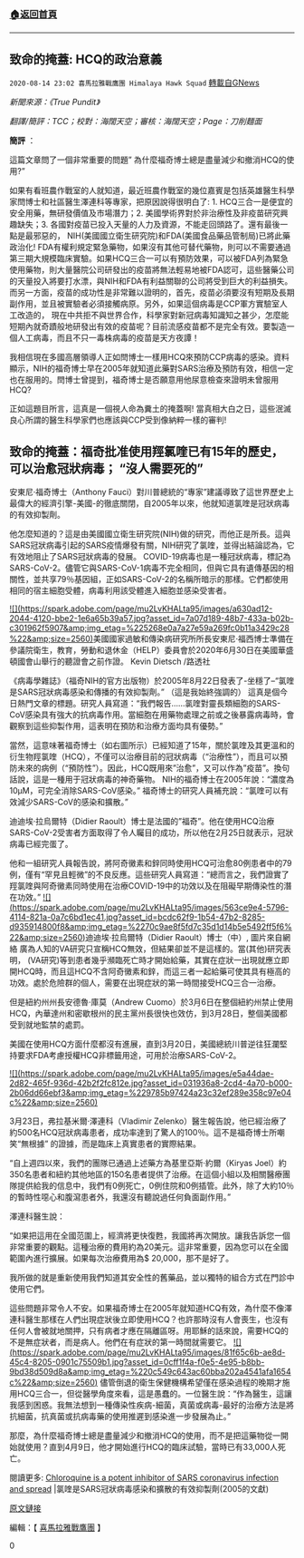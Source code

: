 ###  [:house:返回首頁](https://github.com/ourhimalayas/txt)
---

## 致命的掩蓋: HCQ的政治意義
`2020-08-14 23:02 喜馬拉雅戰鷹團 Himalaya Hawk Squad` [轉載自GNews](https://gnews.org/zh-hant/297389/)

*新聞來源：《True Pundit》*

*翻譯/簡評：TCC；校對：*海闊天空*；審核：海闊天空；Page：刀削麵面*

**簡評** ：

這篇文章問了一個非常重要的問題” 為什麼福奇博士總是盡量減少和撤消HCQ的使用?”

如果有看班農作戰室的人就知道，最近班農作戰室的幾位嘉賓是包括英雄醫生科學家閆博士和社區醫生澤連科等專家，把原因說得很明白了: 1. HCQ三合一是便宜的安全用藥，無研發價值及市場潛力；2. 美國學術界對於非治療性及非疫苗研究興趣缺失；3. 各國對疫苗已投入天量的人力及資源，不能走回頭路了。還有最後一點是最邪惡的， NIH(美國國立衛生研究院)和FDA(美國食品藥品管制局)已將此藥政治化! FDA有權利規定緊急藥物，如果沒有其他可替代藥物，則可以不需要通過第三期大規模臨床實驗。如果HCQ三合一可以有預防效果，可以被FDA列為緊急使用藥物，則大量醫院公司研發出的疫苗將無法輕易地被FDA認可，這些醫藥公司的天量投入將要打水漂，與NIH和FDA有利益關聯的公司將受到巨大的利益損失。而另一方面，疫苗的成功性是非常難以證明的，首先，疫苗必須要沒有短期及長期副作用，並且被實驗者必須接觸病原。另外，如果這個病毒是CCP軍方實驗室人工改造的， 現在中共拒不與世界合作，科學家對新冠病毒知識知之甚少，怎麼能短期內就奇蹟般地研發出有效的疫苗呢？目前流感疫苗都不是完全有效。要製造一個人工病毒，而且不只一毒株病毒的疫苗是天方夜譚！

我相信現在多國高層領導人正如閆博士一樣用HCQ來預防CCP病毒的感染。資料顯示，NIH的福奇博士早在2005年就知道此藥對SARS治療及預防有效，相信一定也在服用的。閆博士曾提到，福奇博士是否願意用他尿意檢查來證明未曾服用HCQ?

正如這題目所言，這真是一個視人命為糞土的掩蓋啊! 當真相大白之日，這些泯滅良心所謂的醫生科學家們也應該與CCP受到像納粹一樣的審判!

##  **致命的掩蓋：福奇批准使用羥氯喹已有15年的歷史，可以治愈冠狀病毒； “沒人需要死的”** 

安東尼·福奇博士（Anthony Fauci）對川普總統的“專家”建議導致了這世界歷史上最偉大的經濟引擎-美國-的徹底關閉，自2005年以來，他就知道氯喹是冠狀病毒的有效抑製劑。

他怎麼知道的？這是由美國國立衛生研究院(NIH)做的研究，而他正是所長。這與SARS冠狀病毒引起的SARS疫情爆發有關，NIH研究了氯喹，並得出結論認為，它有效地阻止了SARS冠狀病毒的發展。 COVID-19病毒也是一種冠狀病毒，標記為SARS-CoV-2。儘管它與SARS-CoV-1病毒不完全相同，但與它具有遺傳基因的相關性，並共享79％基因組，正如SARS-CoV-2的名稱所暗示的那樣。它們都使用相同的宿主細胞受體，病毒利用該受體進入細胞並感染受害者。

[!\[\](https://spark.adobe.com/page/mu2LvKHALta95/images/a630ad12-2044-4120-bbe2-1e6a65b39a57.jpg?asset_id=7a07d189-48b7-433a-b02b-c301962f5907&amp;img_etag=%225268e0a7a27e59a269fc0b11a3429c28%22&amp;size=2560)](https://spark.adobe.com/page/mu2LvKHALta95/images/a630ad12-2044-4120-bbe2-1e6a65b39a57.jpg?asset_id=7a07d189-48b7-433a-b02b-c301962f5907&amp;img_etag=%225268e0a7a27e59a269fc0b11a3429c28%22&amp;size=1024)美國國家過敏和傳染病研究所所長安東尼·福西博士準備在參議院衛生，教育，勞動和退休金（HELP）委員會於2020年6月30日在美國華盛頓國會山舉行的聽證會之前作證。 Kevin Dietsch /路透社

《病毒學雜誌》（福奇NIH的官方出版物）於2005年8月22日發表了-坐穩了–“氯喹是SARS冠狀病毒感染和傳播的有效抑製劑。” （這是我始終強調的） 這真是個今日熱門文章的標題。研究人員寫道：“我們報告……氯喹對靈長類細胞的SARS-CoV感染具有強大的抗病毒作用。當細胞在用藥物處理之前或之後暴露病毒時，會觀察到這些抑製作用，這表明在預防和治療方面均具有優勢。”

當然，這意味著福奇博士（如右圖所示）已經知道了15年，關於氯喹及其更溫和的衍生物羥氯喹（HCQ），不僅可以治療目前的冠狀病毒（“治療性”），而且可以預防未來的病例（“預防性”）。因此，HCQ既用來”治愈”，又可以作為”疫苗”。換句話說，這是一種用于冠狀病毒的神奇藥物。 NIH的福奇博士在2005年說：“濃度為10μM，可完全消除SARS-CoV感染。” 福奇博士的研究人員補充說：“氯喹可以有效減少SARS-CoV的感染和擴散。”

迪迪埃·拉烏爾特（Didier Raoult）博士是法國的”福奇”。他在使用HCQ治療SARS-CoV-2受害者方面取得了令人矚目的成功，所以他在2月25日就表示，冠狀病毒已經完蛋了。

他和一組研究人員報告說，將阿奇黴素和鋅同時使用HCQ可治愈80例患者中的79例，僅有“罕見且輕微”的不良反應。這些研究人員寫道：“總而言之，我們證實了羥氯喹與阿奇黴素同時使用在治療COVID-19中的功效以及在阻礙早期傳染性的潛在功效。”
[!\[\](https://spark.adobe.com/page/mu2LvKHALta95/images/563ce9e4-5796-4114-821a-0a7c6bd1ec41.jpg?asset_id=bcdc62f9-1b54-47b2-8285-d935914800f8&amp;img_etag=%2270c9ae8f5fd7c35d1d14b5e5492ff5f6%22&amp;size=2560)](https://spark.adobe.com/page/mu2LvKHALta95/images/563ce9e4-5796-4114-821a-0a7c6bd1ec41.jpg?asset_id=bcdc62f9-1b54-47b2-8285-d935914800f8&amp;img_etag=%2270c9ae8f5fd7c35d1d14b5e5492ff5f6%22&amp;size=1024)迪迪埃·拉烏爾特（Didier Raoult）博士（中）, 圖片來自網絡
廣為人知的VA研究只宣稱HCQ無效，但結果卻並不是這樣的。當(其他)研究表明， (VA研究)等到患者幾乎瀕臨死亡時才開始給藥，其實在症狀一出現就應立即開HCQ時，而且這HCQ不含阿奇黴素和鋅，而這三者一起給藥可使其具有極高的功效。處於危險群的個人，需要在出現症狀的第一時間接受HCQ三合一治療。

但是紐約州州長安德魯·庫莫（Andrew Cuomo）於3月6日在整個紐約州禁止使用HCQ，內華達州和密歇根州的民主黨州長很快也效仿，到3月28日，整個美國都受到就地監禁的處罰。

美國在使用HCQ方面什麼都沒有進展，直到3月20日，美國總統川普逆往狂瀾堅持要求FDA考慮授權HCQ非標籤用途，可用於治療SARS-CoV-2。

[!\[\](https://spark.adobe.com/page/mu2LvKHALta95/images/e5a44dae-2d82-465f-936d-42b2f2fc812e.jpg?asset_id=031936a8-2cd4-4a70-b000-2b06dd66ebf3&amp;img_etag=%229785b97424a23c32ef289e358c97e04c%22&amp;size=2560)](https://spark.adobe.com/page/mu2LvKHALta95/images/e5a44dae-2d82-465f-936d-42b2f2fc812e.jpg?asset_id=031936a8-2cd4-4a70-b000-2b06dd66ebf3&amp;img_etag=%229785b97424a23c32ef289e358c97e04c%22&amp;size=1024)

3月23日，弗拉基米爾·澤連科（Vladimir Zelenko）醫生報告說，他已經治療了約500名HCQ冠狀病毒患者，成功率達到了驚人的100％。這不是福奇博士所嘲笑“無根據” 的證據，而是臨床上真實患者的實際結果。

“自上週四以來，我們的團隊已通過上述藥方為基里亞斯·約爾（Kiryas Joel）約350名患者和紐約其他地區的150名患者提供了治療。在這個小組以及相關醫療團隊提供給我的信息中，我們有0例死亡，0例住院和0例插管。此外，除了大約10％的暫時性噁心和腹瀉患者外，我還沒有聽說過任何負面副作用。”

澤連科醫生說：

“如果把這用在全國范圍上，經濟將更快復甦，我國將再次開放。讓我告訴您一個非常重要的觀點。這種治療的費用約為20美元。這非常重要，因為您可以在全國範圍內進行擴展。如果每次治療費用為$ 20,000，那不是好了。

我所做的就是重新使用我們知道其安全性的舊藥品，並以獨特的組合方式在門診中使用它們。

這些問題非常令人不安。如果福奇博士在2005年就知道HCQ有效，為什麼不像澤連科醫生那樣在人們出現症狀後立即使用HCQ？也許那時沒有人會喪生，也沒有任何人會被就地關押，只有病者才應在隔離區呀。用耶穌的話來說，需要HCQ的不是無症狀者，而是病人。他們在有症狀的第一時間就需要它。
[!\[\](https://spark.adobe.com/page/mu2LvKHALta95/images/81f65c6b-ae8d-45c4-8205-0901c75509b1.jpg?asset_id=0cff1f4a-f0e5-4e95-b8bb-9bd38d509d8a&amp;img_etag=%220c549c643ac60bba202a4541afa1654c%22&amp;size=2560)](https://spark.adobe.com/page/mu2LvKHALta95/images/81f65c6b-ae8d-45c4-8205-0901c75509b1.jpg?asset_id=0cff1f4a-f0e5-4e95-b8bb-9bd38d509d8a&amp;img_etag=%220c549c643ac60bba202a4541afa1654c%22&amp;size=1024)
儘管倒退的衛生保健機構希望僅在感染過程的晚期才施用HCQ三合一，但從醫學角度來看，這是愚蠢的。一位醫生說：“作為醫生，這讓我感到困惑。我無法想到一種傳染性疾病-細菌，真菌或病毒-最好的治療方法是將抗細菌，抗真菌或抗病毒藥的使用推遲到感染進一步發展為止。”

那麼，為什麼福奇博士總是盡量減少和撤消HCQ的使用，而不是把這藥物從一開始就使用？直到4月9日，他才開始進行HCQ的臨床試驗，當時已有33,000人死亡。

閱讀更多: [Chloroquine is a potent inhibitor of SARS coronavirus infection and spread](https://www.ncbi.nlm.nih.gov/pmc/articles/PMC1232869/) |氯喹是SARS冠狀病毒感染和擴散的有效抑製劑(2005的文獻)

[原文鏈接](https://truepundit.com/deadly-cover-up-fauci-approved-hydroxychloroquine-15-years-ago-to-cure-coronaviruses-nobody-needed-to-die/)

編輯：【 [喜馬拉雅戰鷹團](https://spark.adobe.com/page/mu2LvKHALta95/) 】

0
